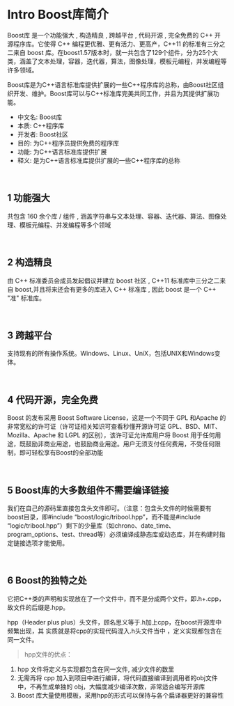 &emsp;
# Intro Boost库简介
Boost库 是一个功能强大 , 构造精良 , 跨越平台 , 代码开源 , 完全免费的 C++ 开源程序库。它使得 C++ 编程更优雅、更有活力、更高产，C++11 的标准有三分之二来自 boost 库。在boost1.57版本时，就一共包含了129个组件，分为25个大类，涵盖了文本处理，容器，迭代器，算法，图像处理，模板元编程，并发编程等许多领域。

Boost库是为C++语言标准库提供扩展的一些C++程序库的总称，由Boost社区组织开发、维护。Boost库可以与C++标准库完美共同工作，并且为其提供扩展功能。
- 中文名: Boost库
- 本质: C++程序库 
- 开发者: Boost社区
- 目的: 为C++程序员提供免费的程序库
- 功能: 为C++语言标准库提供扩展
- 释义: 是为C++语言标准库提供扩展的一些C++程序库的总称

&emsp;
## 1 功能强大
共包含 160 余个库 / 组件 , 涵盖字符串与文本处理、容器、迭代器、算法、图像处理、模板元编程、并发编程等多个领域

&emsp;
## 2 构造精良
由 C++ 标准委员会成员发起倡议并建立 boost 社区 , C++11 标准库中三分之二来自 boost,并且将来还会有更多的库进入 C++ 标准库 , 因此 boost 是一个 C++ "准" 标准库。

&emsp;
## 3 跨越平台
支持现有的所有操作系统。Windows、Linux、UniX，包括UNIX和Windows变体。

&emsp;
## 4 代码开源，完全免费
Boost 的发布采用 Boost Software License，这是一个不同于 GPL 和Apache 的非常宽松的许可证（许可证相关知识可查看秒懂开源许可证 GPL、BSD、MIT、Mozilla、Apache 和 LGPL 的区别），该许可证允许库用户将 Boost 用于任何用途，既鼓励非商业用途，也鼓励商业用途。用户无须支付任何费用，不受任何限制，即可轻松享有Boost的全部功能

&emsp;
## 5 Boost库的大多数组件不需要编译链接
我们在自己的源码里直接包含头文件即可。（注意：包含头文件的时候需要有boost目录，即#include
“boost/logic/tribool.hpp”，而不能是#include
“logic/tribool.hpp”）剩下的少量库（如chrono、date_time、program_options、test、thread等）必须编译成静态库或动态库，并在构建时指定链接选项才能使用。

&emsp;
## 6 Boost的独特之处
它把C++类的声明和实现放在了一个文件中，而不是分成两个文件，即.h+.cpp，故文件的后缀是.hpp。

hpp（Header plus plus）头文件，顾名思义等于.h加上cpp，在boost开源库中频繁出现，其 实质就是将cpp的实现代码混入.h头文件当中 ，定义实现都包含在同一文件。

>hpp文件的优点：
1. hpp 文件将定义与实现都包含在同一文件, 减少文件的数里
2. 无需再将 cpp 加入到项目中进行编译，将代码直接编译到调用者的obj文件中，不再生成单独的 obj，大幅度减少编译次数，非常适合编写开源库
3. Boost 库大量使用模板，采用hpp的形式可以保持与各个扁译器更好的兼容性
